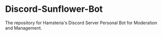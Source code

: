 # Discord-Sunflower-Bot
The repository for Hamsteria's Discord Server Personal Bot for Moderation and Management.
